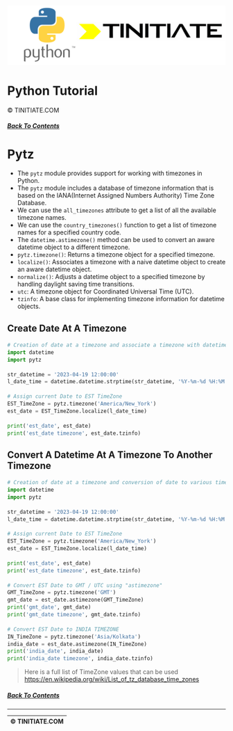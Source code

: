 ![Python Tinitiate Image](../../python_tinitiate.png)

# Python Tutorial
&copy; TINITIATE.COM

##### [Back To Contents](../../README.md)

# Pytz
* The `pytz` module provides support for working with timezones in Python.
* The `pytz` module includes a database of timezone information that is based on the IANA(Internet Assigned Numbers Authority) Time Zone Database.
* We can use the `all_timezones` attribute to get a list of all the available timezone names.
* We can use the `country_timezones()` function to get a list of timezone names for a specified country code.
* The `datetime.astimezone()` method can be used to convert an aware datetime object to a different timezone.
* `pytz.timezone()`: Returns a timezone object for a specified timezone.
* `localize()`: Associates a timezone with a naive datetime object to create an aware datetime object.
* `normalize()`: Adjusts a datetime object to a specified timezone by handling daylight saving time transitions.
* `utc`: A timezone object for Coordinated Universal Time (UTC).
* `tzinfo`: A base class for implementing timezone information for datetime objects.

## Create Date At A Timezone
```python
# Creation of date at a timezone and associate a timezone with datetime object using `localize`
import datetime
import pytz

str_datetime = '2023-04-19 12:00:00'
l_date_time = datetime.datetime.strptime(str_datetime, '%Y-%m-%d %H:%M:%S')

# Assign current Date to EST TimeZone
EST_TimeZone = pytz.timezone('America/New_York')
est_date = EST_TimeZone.localize(l_date_time)

print('est_date', est_date)
print('est_date timezone', est_date.tzinfo)
```

## Convert A Datetime At A Timezone To Another Timezone
```python
# Creation of date at a timezone and conversion of date to various timezones using `astimezone`
import datetime
import pytz

str_datetime = '2023-04-19 12:00:00'
l_date_time = datetime.datetime.strptime(str_datetime, '%Y-%m-%d %H:%M:%S')

# Assign current Date to EST TimeZone
EST_TimeZone = pytz.timezone('America/New_York')
est_date = EST_TimeZone.localize(l_date_time)

print('est_date', est_date)
print('est_date timezone', est_date.tzinfo)

# Convert EST Date to GMT / UTC using "astimezone"
GMT_TimeZone = pytz.timezone('GMT')
gmt_date = est_date.astimezone(GMT_TimeZone)
print('gmt_date', gmt_date)
print('gmt_date timezone', gmt_date.tzinfo)

# Convert EST Date to INDIA TIMEZONE
IN_TimeZone = pytz.timezone('Asia/Kolkata')
india_date = est_date.astimezone(IN_TimeZone)
print('india_date', india_date)
print('india_date timezone', india_date.tzinfo)
```
>Here is a full list of TimeZone values that can be used 
>https://en.wikipedia.org/wiki/List_of_tz_database_time_zones

##### [Back To Contents](../../README.md)
***
| &copy; TINITIATE.COM |
|----------------------|